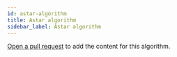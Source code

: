 ```yaml
---
id: astar-algorithm
title: Astar algorithm
sidebar_label: Astar algorithm
---
```


[Open a pull request](https://github.com/AllAlgorithms/algorithms/tree/master/docs/astar-algorithm.md) to add the content for this algorithm.